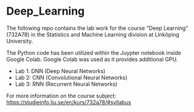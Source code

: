 # Deep_Learning

The following repo contains the lab work for the course "Deep Learning" (732A78) in the Statistics and Machine Learning division at Linköping University.

The Python code has been utilized within the Juypter notebook inside Google Colab. Google Colab was used as it provides additional GPU. 


- Lab 1: DNN (Deep Neural Networks) 
- Lab 2: CNN (Convolutional Neural Networks) 
- Lab 3: RNN (Recurrent Neural Networks) 


For more information on the course subject: https://studieinfo.liu.se/en/kurs/732a78/#syllabus

